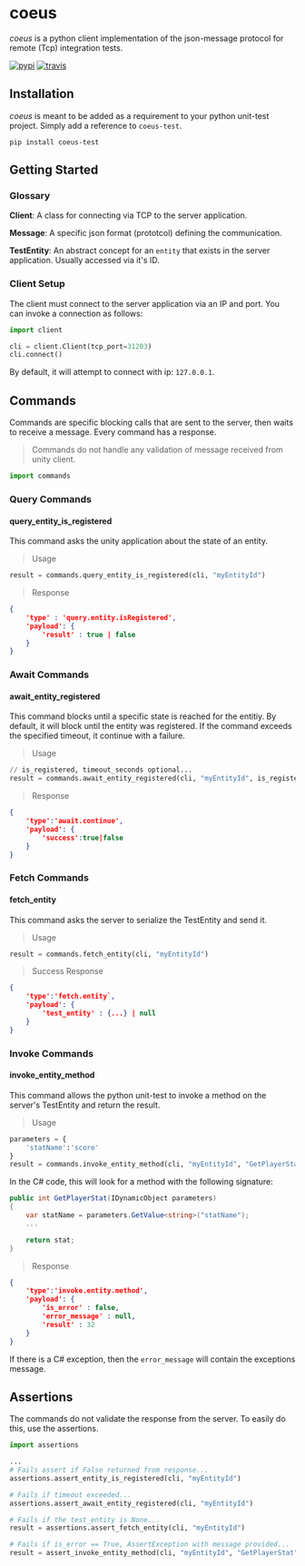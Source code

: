 # coeus
*coeus* is a python client implementation of the json-message protocol for remote (Tcp) integration tests.

[pypi-build-status]: https://img.shields.io/pypi/v/coeus-test.svg
[travis-ci-status]: https://img.shields.io/travis/AgeOfLearning/coeus-python-framework.svg

[![pypi][pypi-build-status]](https://pypi.python.org/pypi/coeus-test)
[![travis][travis-ci-status]](https://travis-ci.org/AgeOfLearning/coeus-python-framework)

## Installation
*coeus* is meant to be added as a requirement to your python unit-test project. Simply add a reference to `coeus-test`.

`pip install coeus-test`

## Getting Started

### Glossary
**Client**: A class for connecting via TCP to the server application.

**Message**: A specific json format (prototcol) defining the communication.

**TestEntity**: An abstract concept for an `entity` that exists in the server application. Usually accessed via it's ID.

### Client Setup
The client must connect to the server application via an IP and port. You can invoke a connection as follows:

```python
import client

cli = client.Client(tcp_port=31203)
cli.connect()
```

By default, it will attempt to connect with ip: `127.0.0.1`. 

## Commands
Commands are specific blocking calls that are sent to the server, then waits to receive a message. Every command has a response. 

>Commands do not handle any validation of message received from unity client.

```python
import commands
```
### Query Commands

#### query_entity_is_registered
This command asks the unity application about the state of an entity. 

>Usage
```python
result = commands.query_entity_is_registered(cli, "myEntityId")
```

>Response
```json
{
    'type' : 'query.entity.isRegistered',
    'payload': {
        'result' : true | false
    }
}
```

### Await Commands

#### await_entity_registered
This command blocks until a specific state is reached for the entitiy. By default, it will block until the entity was registered. If the command exceeds the specified timeout, it continue with a failure.

>Usage
```python
// is_registered, timeout_seconds optional...
result = commands.await_entity_registered(cli, "myEntityId", is_registered=True, timeout_seconds=60)
```

>Response
```json
{
    'type':'await.continue',
    'payload': {
        'success':true|false
    }
}
```

### Fetch Commands

#### fetch_entity
This command asks the server to serialize the TestEntity and send it. 

>Usage
```python
result = commands.fetch_entity(cli, "myEntityId")
```

>Success Response
```json
{
    'type':'fetch.entity`,
    'payload': {
        'test_entity' : {...} | null
    }
}
```

### Invoke Commands

#### invoke_entity_method
This command allows the python unit-test to invoke a method on the server's TestEntity and return the result.

>Usage
```python
parameters = {
    'statName':'score'
}
result = commands.invoke_entity_method(cli, "myEntityId", "GetPlayerStat", parameters)
```

In the C# code, this will look for a method with the following signature:
```csharp
public int GetPlayerStat(IDynamicObject parameters)
{
    var statName = parameters.GetValue<string>("statName");
    ...

    return stat;
}
```

>Response
```json
{
    'type':'invoke.entity.method',
    'payload': {
        'is_error' : false,
        'error_message' : null,
        'result' : 32
    }
}
```
If there is a C# exception, then the `error_message` will contain the exceptions message.

## Assertions
The commands do not validate the response from the server. To easily do this, use the assertions.

```python
import assertions

...
# Fails assert if False returned from response...
assertions.assert_entity_is_registered(cli, "myEntityId")

# Fails if timeout exceeded...
assertions.assert_await_entity_registered(cli, "myEntityId")

# Fails if the test_entity is None...
result = assertions.assert_fetch_entity(cli, "myEntityId")

# Fails if is_error == True, AssertException with message provided...
result = assert_invoke_entity_method(cli, "myEntityId", "GetPlayerStat", ...)
```
